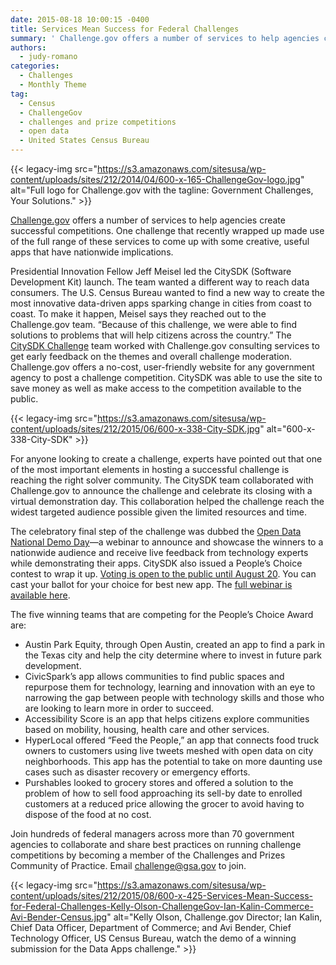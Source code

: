 ```yaml
---
date: 2015-08-18 10:00:15 -0400
title: Services Mean Success for Federal Challenges
summary: ' Challenge.gov offers a number of services to help agencies create successful competitions. One challenge that recently wrapped up made use of the full range of these services to come up with some creative, useful apps that have nationwide implications. Presidential'
authors:
  - judy-romano
categories:
  - Challenges
  - Monthly Theme
tag:
  - Census
  - ChallengeGov
  - challenges and prize competitions
  - open data
  - United States Census Bureau
---
```


{{< legacy-img src="https://s3.amazonaws.com/sitesusa/wp-content/uploads/sites/212/2014/04/600-x-165-ChallengeGov-logo.jpg" alt="Full logo for Challenge.gov with the tagline: Government Challenges, Your Solutions." >}}

[Challenge.gov](https://www.challenge.gov/list/) offers a number of services to help agencies create successful competitions. One challenge that recently wrapped up made use of the full range of these services to come up with some creative, useful apps that have nationwide implications.

Presidential Innovation Fellow Jeff Meisel led the CitySDK (Software Development Kit) launch. The team wanted a different way to reach data consumers. The U.S. Census Bureau wanted to find a new way to create the most innovative data-driven apps sparking change in cities from coast to coast. To make it happen, Meisel says they reached out to the Challenge.gov team. “Because of this challenge, we were able to find solutions to problems that will help citizens across the country.” The [CitySDK Challenge](https://www.challenge.gov/challenge/city-software-development-kit-sdk-data-solutions-challenge/) team worked with Challenge.gov consulting services to get early feedback on the themes and overall challenge moderation. Challenge.gov offers a no-cost, user-friendly website for any government agency to post a challenge competition. CitySDK was able to use the site to save money as well as make access to the competition available to the public.

{{< legacy-img src="https://s3.amazonaws.com/sitesusa/wp-content/uploads/sites/212/2015/06/600-x-338-City-SDK.jpg" alt="600-x-338-City-SDK" >}}

For anyone looking to create a challenge, experts have pointed out that one of the most important elements in hosting a successful challenge is reaching the right solver community. The CitySDK team collaborated with Challenge.gov to announce the challenge and celebrate its closing with a virtual demonstration day. This collaboration helped the challenge reach the widest targeted audience possible given the limited resources and time.

The celebratory final step of the challenge was dubbed the [Open Data National Demo Day](https://www.WHATEVER/event/u-s-census-bureau-celebrates-open-data-challenge-winners-via-national-demo-day/)—a webinar to announce and showcase the winners to a nationwide audience and receive live feedback from technology experts while demonstrating their apps. CitySDK also issued a People’s Choice contest to wrap it up. [Voting is open to the public until August 20](https://www.polleverywhere.com/multiple_choice_polls/LQJZoKEzRRP6dpp). You can cast your ballot for your choice for best new app. The [full webinar is available here](https://www.youtube.com/watch?v=wOS-T77hDXU&feature=youtu.be).

The five winning teams that are competing for the People’s Choice Award are:

  * Austin Park Equity, through Open Austin, created an app to find a park in the Texas city and help the city determine where to invest in future park development.
  * CivicSpark’s app allows communities to find public spaces and repurpose them for technology, learning and innovation with an eye to narrowing the gap between people with technology skills and those who are looking to learn more in order to succeed.
  * Accessibility Score is an app that helps citizens explore communities based on mobility, housing, health care and other services.
  * HyperLocal offered “Feed the People,” an app that connects food truck owners to customers using live tweets meshed with open data on city neighborhoods. This app has the potential to take on more daunting use cases such as disaster recovery or emergency efforts.
  * Purshables looked to grocery stores and offered a solution to the problem of how to sell food approaching its sell-by date to enrolled customers at a reduced price allowing the grocer to avoid having to dispose of the food at no cost.

Join hundreds of federal managers across more than 70 government agencies to collaborate and share best practices on running challenge competitions by becoming a member of the Challenges and Prizes Community of Practice. Email <challenge@gsa.gov> to join.

{{< legacy-img src="https://s3.amazonaws.com/sitesusa/wp-content/uploads/sites/212/2015/08/600-x-425-Services-Mean-Success-for-Federal-Challenges-Kelly-Olson-ChallengeGov-Ian-Kalin-Commerce-Avi-Bender-Census.jpg" alt="Kelly Olson, Challenge.gov Director; Ian Kalin, Chief Data Officer, Department of Commerce; and Avi Bender, Chief Technology Officer, US Census Bureau, watch the demo of a winning submission for the Data Apps challenge." >}}